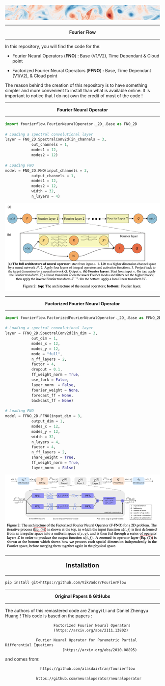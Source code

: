 <img src="assets/header_fourierflow.gif" />
<hr>
<p align="center">
<b style="font-size:1.5vw;">Fourier Flow</b>
</p>
<hr>

In this repository, you will find the code for the:
- Fourier Neural Operators (**FNO**) : Base (V1/V2), Time Dependant & Cloud point

- Factorized Fourier Neural Operators (**FFNO**) : Base, Time Dependant  (V1/V2), & Cloud point

The reason behind the creation of this repository is to have something simpler and more convenient to install than what is available online. It is important to notice that I do not own the credit of most of the code !

<hr>
<p align="center">
<b style="font-size:1.5vw;">Fourier Neural Operator</b>
</p>
<hr>

```python
import fourierflow.FourierNeuralOperator._2D_.Base as FNO_2D

# Loading a spectral convolutional layer
layer = FNO_2D.SpectralConv2d(in_channels = 3,
			out_channels = 1,
			modes1 = 12,
			modes2 = 12)

# Loading FNO
model = FNO_2D.FNO(input_channels = 3,
			output_channels = 1,
			modes1 = 12,
			modes2 = 12,
			width = 32,
			n_layers = 4)
```
<img src="assets/fno.png" />
<hr>
<p align="center">
<b style="font-size:1.5vw;">Factorized Fourier Neural Operator</b>
</p>
<hr>

```python
import fourierflow.FactorizedFourierNeuralOperator._2D_.Base as FFNO_2D

# Loading a spectral convolutional layer
layer = FFNO_2D.SpectralConv2d(in_dim = 3,
			out_dim = 1,
			modes_x = 12,
			modes_y = 12,
			mode = "full",
			n_ff_layers = 2,
			factor = 4,
			dropout = 0.1,
			ff_weight_norm = True,
			use_fork = False,
			layer_norm  = False,
			fourier_weight = None,
			forecast_ff = None,
			backcast_ff = None)

# Loading FNO
model = FFNO_2D.FFNO(input_dim = 3,
			output_dim = 1,
			modes_x = 12,
			modes_y = 12,
			width = 32,
			n_layers = 4,
			factor = 4,
			n_ff_layers = 2,
			share_weight = True,
			ff_weight_norm = True,
			layer_norm  = False)
```

<img src="assets/ffno.png" />
<hr>
<p  style="font-size:20px; font-weight:bold;" align="center">
Installation
</p>
<hr>

```
pip install git+https://github.com/VikVador/FourierFlow
```

<hr>
<p  style="font-size:1.5vw; font-weight:bold;" align="center">
Original Papers & GitHubs
</p>
<hr>
The authors of this remastered code are Zongyi Li and Daniel Zhengyu Huang ! This code is based on the papers :

                          Factorized Fourier Neural Operators
                          (https://arxiv.org/abs/2111.13802)

                  Fourier Neural Operator for Parametric Partial Differential Equations
                              (https://arxiv.org/abs/2010.08895)

 and comes from:

                    https://github.com/alasdairtran/fourierflow

                  https://github.com/neuraloperator/neuraloperator